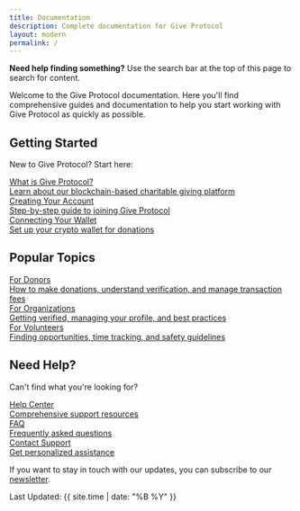 ```yaml
---
title: Documentation
description: Complete documentation for Give Protocol
layout: modern
permalink: /
---
```


<div class="search-callout">
  <div class="search-callout-icon"><i class="fas fa-search"></i></div>
  <div class="search-callout-content">
    <strong>Need help finding something?</strong> Use the search bar at the top of this page to search for content.
  </div>
</div>

<div class="content-section">
  <p>Welcome to the Give Protocol documentation. Here you'll find comprehensive guides and documentation to help you start working with Give Protocol as quickly as possible.</p>
</div>

<div class="content-section">
  <h2>Getting Started</h2>
  <p>New to Give Protocol? Start here:</p>
  <div class="guide-cards">
    <a href="{{ '/introduction/what-is-give-protocol/' | relative_url }}" class="guide-card">
      <div class="card-icon"><i class="fas fa-info-circle"></i></div>
      <div class="card-content">
        <div class="card-title">What is Give Protocol?</div>
        <div class="card-description">Learn about our blockchain-based charitable giving platform</div>
      </div>
    </a>
    <a href="{{ '/getting-started/creating-account/' | relative_url }}" class="guide-card">
      <div class="card-icon"><i class="fas fa-user-plus"></i></div>
      <div class="card-content">
        <div class="card-title">Creating Your Account</div>
        <div class="card-description">Step-by-step guide to joining Give Protocol</div>
      </div>
    </a>
    <a href="{{ '/getting-started/wallet-connection/' | relative_url }}" class="guide-card">
      <div class="card-icon"><i class="fas fa-wallet"></i></div>
      <div class="card-content">
        <div class="card-title">Connecting Your Wallet</div>
        <div class="card-description">Set up your crypto wallet for donations</div>
      </div>
    </a>
  </div>
</div>

<div class="content-section">
  <h2>Popular Topics</h2>

  <div class="guide-cards">
    <a href="{{ '/user-guides/donors/' | relative_url }}" class="guide-card">
      <div class="card-icon"><i class="fas fa-heart"></i></div>
      <div class="card-content">
        <div class="card-title">For Donors</div>
        <div class="card-description">How to make donations, understand verification, and manage transaction fees</div>
      </div>
    </a>
    <a href="{{ '/user-guides/organizations/' | relative_url }}" class="guide-card">
      <div class="card-icon"><i class="fas fa-building"></i></div>
      <div class="card-content">
        <div class="card-title">For Organizations</div>
        <div class="card-description">Getting verified, managing your profile, and best practices</div>
      </div>
    </a>
    <a href="{{ '/user-guides/volunteers/' | relative_url }}" class="guide-card">
      <div class="card-icon"><i class="fas fa-hands-helping"></i></div>
      <div class="card-content">
        <div class="card-title">For Volunteers</div>
        <div class="card-description">Finding opportunities, time tracking, and safety guidelines</div>
      </div>
    </a>
  </div>
</div>

<div class="content-section">
  <h2>Need Help?</h2>
  <p>Can't find what you're looking for?</p>
  <div class="guide-cards">
    <a href="{{ '/help-center/' | relative_url }}" class="guide-card">
      <div class="card-icon"><i class="fas fa-question-circle"></i></div>
      <div class="card-content">
        <div class="card-title">Help Center</div>
        <div class="card-description">Comprehensive support resources</div>
      </div>
    </a>
    <a href="{{ '/help-center/faq/' | relative_url }}" class="guide-card">
      <div class="card-icon"><i class="fas fa-list-ul"></i></div>
      <div class="card-content">
        <div class="card-title">FAQ</div>
        <div class="card-description">Frequently asked questions</div>
      </div>
    </a>
    <a href="{{ '/help-center/need-help/' | relative_url }}" class="guide-card">
      <div class="card-icon"><i class="fas fa-headset"></i></div>
      <div class="card-content">
        <div class="card-title">Contact Support</div>
        <div class="card-description">Get personalized assistance</div>
      </div>
    </a>
  </div>
</div>

<div class="newsletter-signup">
  <p>If you want to stay in touch with our updates, you can subscribe to our <a href="https://giveprotocol.us21.list-manage.com/subscribe?u=your-mailchimp-id&id=your-list-id" target="_blank">newsletter</a>.</p>
  <div class="last-updated">Last Updated: {{ site.time | date: "%B %Y" }}</div>
</div>
